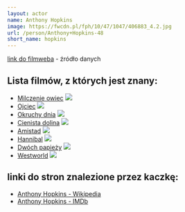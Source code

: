```yaml
---
layout: actor
name: Anthony Hopkins
image: https://fwcdn.pl/fph/10/47/1047/406883_4.2.jpg
url: /person/Anthony+Hopkins-48
short_name: hopkins
---
```

[link do filmweba](https://www.filmweb.pl/person/Anthony+Hopkins-48) - źródło danych

## Lista filmów, z których jest znany:
- [Milczenie owiec](https://www.filmweb.pl/film/Milczenie+owiec-1991-1047)
![](https://fwcdn.pl/fpo/10/47/1047/8022081_1.7.webp)
- [Ojciec](https://www.filmweb.pl/film/Ojciec-2020-835469)
![](https://fwcdn.pl/fpo/54/69/835469/7959845_2.7.webp)
- [Okruchy dnia](https://www.filmweb.pl/film/Okruchy+dnia-1993-1234)
![](https://fwcdn.pl/fpo/12/34/1234/7708219_1.7.webp)
- [Cienista dolina](https://www.filmweb.pl/film/Cienista+dolina-1993-1235)
![](https://fwcdn.pl/fpo/12/35/1235/7559873_1.7.webp)
- [Amistad](https://www.filmweb.pl/film/Amistad-1997-5)
![](https://fwcdn.pl/fpo/00/05/5/7728585_1.7.webp)
- [Hannibal](https://www.filmweb.pl/film/Hannibal-2001-1502)
![](https://fwcdn.pl/fpo/15/02/1502/7175043_1.7.webp)
- [Dwóch papieży](https://www.filmweb.pl/film/Dw%C3%B3ch+papie%C5%BCy-2019-836600)
![](https://fwcdn.pl/fpo/66/00/836600/7897220_1.7.webp)
- [Westworld](https://www.filmweb.pl/serial/Westworld-2016-232988)
![](https://fwcdn.pl/fpo/29/88/232988/8018055_1.7.webp)


## linki do stron znalezione przez kaczkę:
- [Anthony Hopkins - Wikipedia](https://en.wikipedia.org/wiki/Anthony_Hopkins)
- [Anthony Hopkins - IMDb](https://www.imdb.com/name/nm0000164/)
